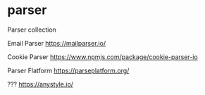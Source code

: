 # parser
Parser collection

Email Parser
https://mailparser.io/

Cookie Parser
https://www.npmjs.com/package/cookie-parser-io

Parser Flatform
https://parseplatform.org/

???
https://anystyle.io/

